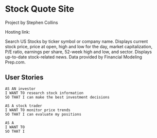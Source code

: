 # Stock Quote Site

Project by Stephen Collins

Hosting link:

Search US Stocks by ticker symbol or company name.
Displays current stock price, price at open, high and low for the day, market capitalization, P/E ratio, earnings per share, 52-week high and low, and sector. Displays up-to-date stock-related news.
Data provided by Financial Modeling Prep.com.

## User Stories

```
AS AN investor
I WANT TO research stock information
SO THAT I can make the best investment decisions

AS A stock trader
I WANT TO monitor price trends
SO THAT I can evaluate my positions

AS A
I WANT TO
SO THAT I
```
